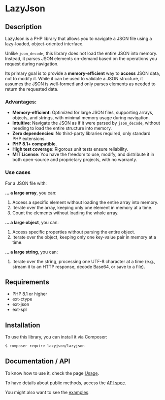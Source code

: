 # LazyJson

## Description

LazyJson is a PHP library that allows you to navigate a JSON file using a lazy-loaded, object-oriented interface.

Unlike `json_decode`, this library does not load the entire JSON into memory. Instead, it parses JSON elements on-demand based on the operations you request during navigation.

Its primary goal is to provide a **memory-efficient** way to **access** JSON data, not to modify it. While it can be used to validate a JSON structure, it assumes the JSON is well-formed and only parses elements as needed to return the requested data.

### Advantages:
* **Memory-efficient**: Optimized for large JSON files, supporting arrays, objects, and strings, with minimal memory usage during navigation.
* **Intuitive**: Navigate the JSON as if it were parsed by `json_decode`, without needing to load the entire structure into memory.
* **Zero dependencies**: No third-party libraries required, only standard PHP extensions.
* **PHP 8.1+ compatible**.
* **High test coverage**: Rigorous unit tests ensure reliability.
* **MIT License**: You have the freedom to use, modify, and distribute it in both open-source and proprietary projects, with no warranty.

### Use cases

For a JSON file with:

**... a large array**, you can:

1. Access a specific element without loading the entire array into memory.
2. Iterate over the array, keeping only one element in memory at a time.
3. Count the elements without loading the whole array.

**... a large object**, you can:

1. Access specific properties without parsing the entire object.
2. Iterate over the object, keeping only one key-value pair in memory at a time.

**... a large string**, you can:

1. Iterate over the string, processing one UTF-8 character at a time (e.g., stream it to an HTTP response, decode Base64, or save to a file).

## Requirements

* PHP 8.1 or higher
* ext-ctype
* ext-json
* ext-spl

## Installation

To use this library, you can install it via Composer:

```sh
$ composer require lazyjson/lazyjson
```

## Documentation / API

To know how to use it, check the page [Usage](docs/Usage.md).

To have details about public methods, access the [API spec](docs/API.md).

You might also want to see the [examples](/examples).
